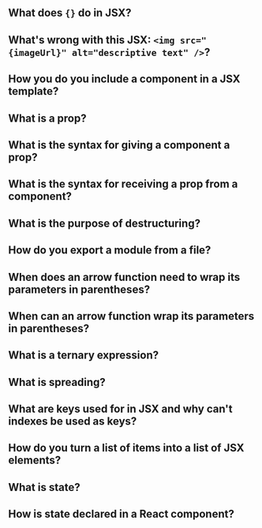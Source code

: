 ## What does `{}` do in JSX?

## What's wrong with this JSX: `<img src="{imageUrl}" alt="descriptive text" />`?

## How you do you include a component in a JSX template?

## What is a prop?

## What is the syntax for giving a component a prop?

## What is the syntax for receiving a prop from a component?

## What is the purpose of destructuring?

## How do you export a module from a file?

## When does an arrow function need to wrap its parameters in parentheses?

## When can an arrow function wrap its parameters in parentheses?

## What is a ternary expression?

## What is spreading?

## What are keys used for in JSX and why can't indexes be used as keys?

## How do you turn a list of items into a list of JSX elements?

## What is state?

## How is state declared in a React component?

